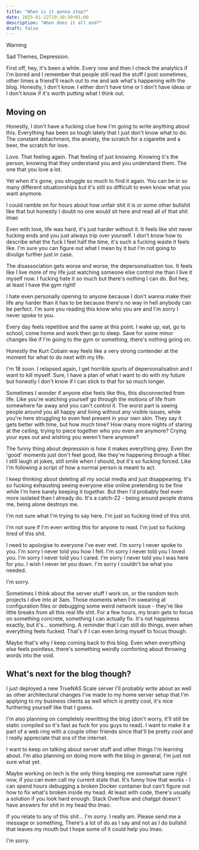 ```yaml
---
title: "When is it gonna stop?"
date: 2025-01-22T19:30:39+01:00
description: "When does it all end?"
draft: false
---
```


> [!WARNING]
> Sad Themes, Depression.

First off, hey, it's been a while.
Every now and then I check the analytics if I'm bored and I remember that people still read the stuff I post sometimes, other times a friend'll reach out to me and ask what's happening with the blog.
Honestly, I don't know. I either don't have time or I don't have ideas or I don't know if it's worth putting what I think out.

## Moving on

Honestly, I don't have a fucking clue how I'm going to write anything about this. Everything has been so tough lately that I just don't know what to do.
The constant detachment, the anxiety, the scratch for a cigarette and a beer, the scratch for love.

Love. That feeling again. That feeling of just knowing. Knowing it's the person, knowing that they understand you and you understand them.
The one that you love a lot.

Yet when it's gone, you struggle so much to find it again. You can be in so many different situationships but it's still so difficult to even know what you want anymore.

I could ramble on for hours about how unfair shit it is or some other bullshit like that but honestly I doubt no one would sit here and read all of that shit lmao

Even with love, life was hard, it's just harder without it. It feels like shit never fucking ends and you just always trip over yourself. I don't know how to describe what the fuck I feel half the time, it's such a fucking waste it feels like. I'm sure you can figure out what I mean by it but I'm not going to divulge further just in case.

The disassociation gets worse and worse, the depersonalisation too. It feels like I live more of my life just watching someone else control me than I live it myself now. I fucking hate it so much but there's nothing I can do. But hey, at least I have the gym right!

I hate even personally opening to anyone because I don't wanna make their life any harder than it has to be because there's no way in hell anybody can be perfect. I'm sure you reading this know who you are and I'm sorry I never spoke to you.

Every day feels repetitive and the same at this point. I wake up, eat, go to school, come home and work then go to sleep. Save for some minor changes like if I'm going to the gym or something, there's nothing going on.

Honestly the Kurt Cobain way feels like a very strong contender at the moment for what to do next with my life.

I'm 18 soon. I relapsed again, I get horrible spurts of depersonalisation and I want to kill myself. Sure, I have a plan of what I want to do with my future but honestly I don't know if I can stick to that for so much longer.

Sometimes I wonder if anyone else feels like this, this disconnected from life. Like you're watching yourself go through the motions of life from somewhere far away and you can't control it. The worst part is seeing people around you all happy and living without any visible issues, while you're here struggling to even feel present in your own skin. They say it gets better with time, but how much time? How many more nights of staring at the ceiling, trying to piece together who you even are anymore? Crying your eyes out and wishing you weren't here anymore?

The funny thing about depression is how it makes everything grey. Even the 'good' moments just don't feel good, like they're happening through a filter. I still laugh at jokes, still smile when I should, but it's so fucking forced. Like I'm following a script of how a normal person is meant to act.

I keep thinking about deleting all my social media and just disappearing. It's so fucking exhausting seeing everyone else online pretending to be fine while I'm here barely keeping it together. But then I'd probably feel even more isolated than I already do. It's a catch-22 - being around people drains me, being alone destroys me.

I'm not sure what I'm trying to say here. I'm just so fucking tired of this shit.

I'm not sure if I'm even writing this for anyone to read. I'm just so fucking tired of this shit.

I need to apologise to everyone I've ever met. I'm sorry I never spoke to you. I'm sorry I never told you how I felt. I'm sorry I never told you I loved you. I'm sorry I never told you I cared. I'm sorry I never told you I was here for you. I wish I never let you down. I'm sorry I couldn't be what you needed.

I'm sorry.

Sometimes I think about the server stuff I work on, or the random tech projects I dive into at 3am. Those moments when I'm swearing at configuration files or debugging some weird network issue - they're like little breaks from all this real life shit. For a few hours, my brain gets to focus on something concrete, something I can actually fix. It's not happiness exactly, but it's... something. A reminder that I can still do things, even when everything feels fucked. That's if I can even bring myself to focus though.

Maybe that's why I keep coming back to this blog. Even when everything else feels pointless, there's something weirdly comforting about throwing words into the void.



## What's next for the blog though?

I just deployed a new TrueNAS Scale server I'll probably write about as well as other architectural changes I've made to my home server setup that I'm applying to my business clients as well which is pretty cool, it's nice furthering yourself like that I guess.

I'm also planning on completely rewritting the blog (don't worry, it'll still be static compiled so it's fast as fuck for you guys to read). I want to make it a part of a web ring with a couple other friends since that'll be pretty cool and I really appreciate that era of the internet.

I want to keep on talking about server stuff and other things I'm learning about. I'm also planning on doing more with the blog in general, I'm just not sure what yet.

Maybe working on tech is the only thing keeping me somewhat sane right now, if you can even call my current state that. It's funny how that works - I can spend hours debugging a broken Docker container but can't figure out how to fix what's broken inside my head. At least with code, there's usually a solution if you look hard enough. Stack Overflow and chatgpt doesn't have answers for shit in my head tho lmao.

If you relate to any of this shit... I'm sorry. I really am. Please send me a message or something, There's a lot of do as I say and not as I do bullshit that leaves my mouth but I hope some of it could help you lmao.

I'm sorry.
